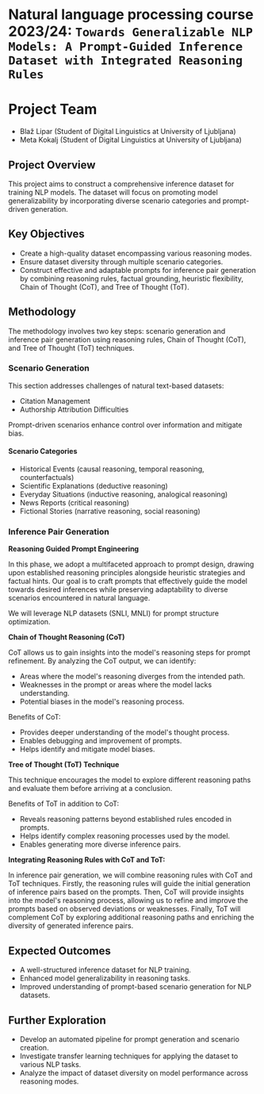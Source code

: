 # Natural language processing course 2023/24: `Towards Generalizable NLP Models: A Prompt-Guided Inference Dataset with Integrated Reasoning Rules`



# Project Team

* Blaž Lipar (Student of Digital Linguistics at University of Ljubljana)
* Meta Kokalj (Student of Digital Linguistics at University of Ljubljana)


## Project Overview

This project aims to construct a comprehensive inference dataset for training NLP models. The dataset will focus on promoting model generalizability by incorporating diverse scenario categories and prompt-driven generation.

## Key Objectives

* Create a high-quality dataset encompassing various reasoning modes.
* Ensure dataset diversity through multiple scenario categories.
* Construct effective and adaptable prompts for inference pair generation by combining reasoning rules, factual grounding, heuristic flexibility, Chain of Thought (CoT), and Tree of Thought (ToT).

## Methodology
The methodology involves two key steps: scenario generation and inference pair generation using reasoning rules, Chain of Thought (CoT), and Tree of Thought (ToT) techniques.

### Scenario Generation

This section addresses challenges of natural text-based datasets:
* Citation Management
* Authorship Attribution Difficulties

Prompt-driven scenarios enhance control over information and mitigate bias.

#### Scenario Categories

* Historical Events (causal reasoning, temporal reasoning, counterfactuals)
* Scientific Explanations (deductive reasoning)
* Everyday Situations (inductive reasoning, analogical reasoning)
* News Reports (critical reasoning)
* Fictional Stories (narrative reasoning, social reasoning)

### Inference Pair Generation


**Reasoning Guided Prompt Engineering**

In this phase, we adopt a multifaceted approach to prompt design, drawing upon established reasoning principles alongside heuristic strategies and factual hints. Our goal is to craft prompts that effectively guide the model towards desired inferences while preserving adaptability to diverse scenarios encountered in natural language.

We will leverage NLP datasets (SNLI, MNLI) for prompt structure optimization.

**Chain of Thought Reasoning (CoT)**

CoT allows us to gain insights into the model's reasoning steps for prompt refinement. By analyzing the CoT output, we can identify:

* Areas where the model's reasoning diverges from the intended path.
* Weaknesses in the prompt or areas where the model lacks understanding.
* Potential biases in the model's reasoning process.

Benefits of CoT:
* Provides deeper understanding of the model's thought process.
* Enables debugging and improvement of prompts.
* Helps identify and mitigate model biases.

**Tree of Thought (ToT) Technique**

This technique encourages the model to explore different reasoning paths and evaluate them before arriving at a conclusion.

Benefits of ToT in addition to CoT:
* Reveals reasoning patterns beyond established rules encoded in prompts.
* Helps identify complex reasoning processes used by the model.
* Enables generating more diverse inference pairs.


**Integrating Reasoning Rules with CoT and ToT:**

In inference pair generation, we will combine reasoning rules with CoT and ToT techniques. Firstly, the reasoning rules will guide the initial generation of inference pairs based on the prompts. Then, CoT will provide insights into the model's reasoning process, allowing us to refine and improve the prompts based on observed deviations or weaknesses. Finally, ToT will complement CoT by exploring additional reasoning paths and enriching the diversity of generated inference pairs.

## Expected Outcomes

* A well-structured inference dataset for NLP training.
* Enhanced model generalizability in reasoning tasks.
* Improved understanding of prompt-based scenario generation for NLP datasets.


## Further Exploration

* Develop an automated pipeline for prompt generation and scenario creation.
* Investigate transfer learning techniques for applying the dataset to various NLP tasks.
* Analyze the impact of dataset diversity on model performance across reasoning modes.


